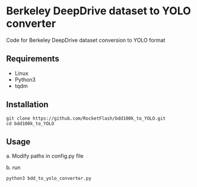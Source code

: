 # Berkeley DeepDrive dataset to YOLO converter
Code for Berkeley DeepDrive dataset conversion to YOLO format

## Requirements
- Linux
- Python3
- tqdm

## Installation

```shell
git clone https://github.com/RocketFlash/bdd100k_to_YOLO.git
cd bdd100k_to_YOLO
```

## Usage

a. Modify paths in config.py file

b. run
```shell
python3 bdd_to_yolo_converter.py 
```
